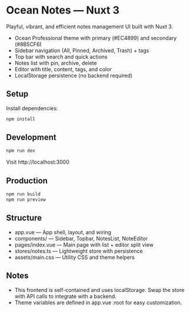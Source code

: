 # Ocean Notes — Nuxt 3

Playful, vibrant, and efficient notes management UI built with Nuxt 3.

- Ocean Professional theme with primary (#EC4899) and secondary (#8B5CF6)
- Sidebar navigation (All, Pinned, Archived, Trash) + tags
- Top bar with search and quick actions
- Notes list with pin, archive, delete
- Editor with title, content, tags, and color
- LocalStorage persistence (no backend required)

## Setup

Install dependencies:

```bash
npm install
```

## Development

```bash
npm run dev
```

Visit http://localhost:3000

## Production

```bash
npm run build
npm run preview
```

## Structure

- app.vue — App shell, layout, and wiring
- components/ — Sidebar, Topbar, NotesList, NoteEditor
- pages/index.vue — Main page with list + editor split view
- stores/notes.ts — Lightweight store with persistence
- assets/main.css — Utility CSS and theme helpers

## Notes

- This frontend is self-contained and uses localStorage. Swap the store with API calls to integrate with a backend.
- Theme variables are defined in app.vue :root for easy customization.
